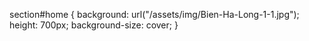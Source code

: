 section#home {
background: url("/assets/img/Bien-Ha-Long-1-1.jpg");
height: 700px;
background-size: cover;
}
